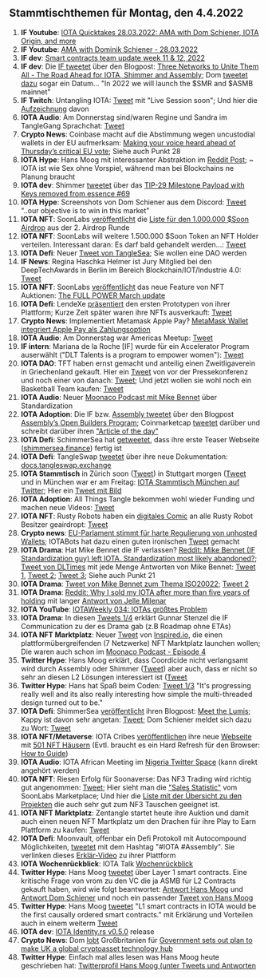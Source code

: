 ## Stammtischthemen für Montag, den 4.4.2022

1. **IF Youtube**: [IOTA Quicktakes 28.03.2022: AMA with Dom Schiener, IOTA Origin, and more](https://www.youtube.com/watch?v=W4WLp3ZaCYk)
2. **IF Youtube**: [AMA with Dominik Schiener - 28.03.2022](https://www.youtube.com/watch?v=yuiCrwDFV7Q&t=1s)
3. **IF dev**: [Smart contracts team update week 11 & 12, 2022](https://github.com/iotaledger/engineering-updates/discussions/22)
4. **IF dev**: Die [IF tweetet](https://twitter.com/iota/status/1508791118787457024?s=20&t=EEVHy4CdUs4cHgj0vmVLxw) über den Blogpost: [Three Networks to Unite Them All - The Road Ahead for IOTA, Shimmer and Assembly](https://blog.iota.org/three-networks-to-unite-them-all/); Dom [tweetet dazu](https://twitter.com/DomSchiener/status/1508821143729364999?s=20&t=EEVHy4CdUs4cHgj0vmVLxw) sogar ein Datum... "In 2022 we will launch the $SMR and $ASMB mainnet"
5. **IF Twitch**: Untangling IOTA: [Tweet](https://twitter.com/iota/status/1508806306932609026?s=20&t=qsp9RdR0sYxPskJepllkjA) mit "Live Session soon"; Und hier die [Aufzeichnung](https://www.twitch.tv/videos/1441172547) davon
6. **IOTA Audio**: Am Donnerstag sind/waren Regine und Sandra im TangleGang Sprachchat: [Tweet](https://twitter.com/GangTangleTalk/status/1508804967477530626?s=20&t=dQ7DdOMqTa1hmtrnq-JQDQ)
7. **Crypto News**: Coinbase macht auf die Abstimmung wegen uncustodial wallets in der EU aufmerksam: [Making your voice heard ahead of Thursday’s critical EU vote](https://blog.coinbase.com/making-your-voice-heard-ahead-of-thursdays-critical-eu-vote-f03730e83e5c); Siehe auch Punkt 28
8. **IOTA Hype**: Hans Moog mit interessanter Abstraktion im [Reddit Post](https://www.reddit.com/r/Iota/comments/tpva7f/hans_moog_on_dlts_and_a_shared_perception_of_time/i2fp4iz/?utm_medium=android_app&utm_source=share&context=3); 
 ~ IOTA ist wie Sex ohne Vorspiel, während man bei Blockchains ne Planung braucht
9. **IOTA dev**: Shimmer [tweetet](https://twitter.com/shimmernet/status/1508828873462587395?s=20&t=EEVHy4CdUs4cHgj0vmVLxw) über das [TIP-29 Milestone Payload with Keys removed from essence #69](https://github.com/iotaledger/tips/pull/69)
10. **IOTA Hype**: Screenshots von Dom Schiener aus dem Discord: [Tweet](https://twitter.com/Vrom14286662/status/1508995744753229828?s=20&t=LKfm10fEy0ZrKKcaDfEUQA) "..our objective is to win in this market"
11. **IOTA NFT**: SoonLabs [veröffentlicht](https://twitter.com/soon_labs/status/1508925275362324483?s=20&t=LKfm10fEy0ZrKKcaDfEUQA) die [Liste für den 1.000.000 $Soon Airdrop](https://t.co/nfuZAujLaN) aus der 2. Airdrop Runde
12. **IOTA NFT**: SoonLabs will weitere 1.500.000 $Soon Token an NFT Holder verteilen. Interessant daran: Es darf bald gehandelt werden...: [Tweet](https://twitter.com/soon_labs/status/1508929744351363073?s=20&t=LKfm10fEy0ZrKKcaDfEUQA)
13. **IOTA Defi**: Neuer [Tweet von TangleSea](https://twitter.com/TangleSeaDEX/status/1509104048221429762?s=20&t=kc_uj2novAiypzu_58J9ZQ); Sie wollen eine DAO werden
14. **IF News**: Regina Haschka Helmer ist Jury Mitglied bei den DeepTechAwards in Berlin im Bereich Blockchain/IOT/Industrie 4.0: [Tweet](https://twitter.com/iota/status/1509080587755298819?s=20&t=emK5imyOTGo3qwzZVL6k7Q)
15. **IOTA NFT**: SoonLabs [veröffentlicht](https://twitter.com/soon_labs/status/1509169071597662210?s=20&t=hvjUt8uNvQmDFRWKQ4TMxw) das neue Feature von NFT Auktionen: [The FULL POWER March update](https://soonlabs.medium.com/the-full-power-march-update-93593f433cf1)
16. **IOTA Defi**: LendeXe [präsentiert](https://twitter.com/LendeXeFinance/status/1509184067371155463?s=20&t=hvjUt8uNvQmDFRWKQ4TMxw) den ersten Prototypen von ihrer Plattform; Kurze Zeit später waren ihre NFTs ausverkauft: [Tweet](https://twitter.com/LendeXeFinance/status/1509429970036301825?s=20&t=Hr5Gt6dpHAdipoctUQ9bEg)
17. **Crypto News**: Implementiert Metamask Apple Pay? [MetaMask Wallet integriert Apple Pay als Zahlungsoption](https://www.btc-echo.de/schlagzeilen/krypto-auf-dem-iphone-metamask-wallet-integriert-apple-pay-138009/)
18. **IOTA Audio**: Am Donnerstag war Americas Meetup: [Tweet](https://twitter.com/gregmart/status/1508893741146570752?s=20&t=ZElkoqe6P2SmgpttLK-ABA)
19. **IF intern**: Mariana de la Roche [IF] wurde für ein Accelerator Program auserwählt ("DLT Talents is a program to empower women"): [Tweet](https://twitter.com/Marydlrw/status/1509128330993352706?s=20&t=ZElkoqe6P2SmgpttLK-ABA)
20. **IOTA DAO**: TFT haben ernst gemacht und anteilig einen Zweitligaverein in Griechenland gekauft. Hier ein [Tweet](https://twitter.com/TheFansTogether/status/1509178110817755136?s=20&t=nVpnwFj81lXbyBeAY3igPA) von vor der Pressekonferenz und noch einer von danach: [Tweet](https://twitter.com/TheFansTogether/status/1509488290126307330?s=20&t=Hr5Gt6dpHAdipoctUQ9bEg); Und jetzt wollen sie wohl noch ein Basketball Team kaufen: [Tweet](https://twitter.com/TheFansTogether/status/1509917273896759300?s=20&t=RbhJs_9D7SSildXYypiHpg)
21. **IOTA Audio**: Neuer [Moonaco Podcast mit Mike Bennet](https://open.spotify.com/episode/4dxEpevsxTRFqUBz2sve6N) über Standardization
22. **IOTA Adoption**: Die IF bzw. [Assembly tweetet](https://twitter.com/assembly_net/status/1509516039809376260?s=20&t=Hr5Gt6dpHAdipoctUQ9bEg) über den Blogpost [Assembly’s Open Builders Program](https://blog.assembly.sc/introducing-touchpoint/); Coinmarketcap [tweetet](https://twitter.com/CoinMarketCap/status/1509693494532608033?s=20&t=Hr5Gt6dpHAdipoctUQ9bEg) darüber und schreibt darüber ihren ["Article of the day"](https://coinmarketcap.com/alexandria/signals/25592) 
23. **IOTA Defi**: SchimmerSea hat [getweetet](https://twitter.com/ShimmerSeaDEX/status/1509425264740093962?s=20&t=Hr5Gt6dpHAdipoctUQ9bEg), dass ihre erste Teaser Webseite ([shimmersea.finance](https://shimmersea.finance/)) fertig ist
24. **IOTA Defi**: TangleSwap [tweetet](https://twitter.com/TangleSwapE/status/1509612917574242305) über ihre neue Dokumentation: [docs.tangleswap.exchange](https://docs.tangleswap.exchange/)
25. **IOTA Stammtisch** in Zürich soon ([Tweet](https://twitter.com/IotaZurich/status/1509466649660997635)) in Stuttgart morgen ([Tweet](8https://twitter.com/IotaStuttgart/status/1510836858082799616?s=20&t=tVz6BQC-18Vx513-EexD-Q) und in München war er am Freitag: [IOTA Stammtisch München auf Twitter](https://twitter.com/IotaMunchen); Hier ein [Tweet mit Bild](https://twitter.com/IotaMunchen/status/1510230751052185608?s=20&t=XXJUE5c9-DVdpFx0D3Snyw)
26. **IOTA Adoption**: All Things Tangle bekommen wohl wieder Funding und machen neue Videos: [Tweet](https://twitter.com/allthingstangle/status/1509681626501976070?s=20&t=Hr5Gt6dpHAdipoctUQ9bEg)
27. **IOTA NFT**: Rusty Robots haben ein [digitales Comic](https://rustyrobot.io/dashboard/comics) an alle Rusty Robot Besitzer geairdropt: [Tweet](https://twitter.com/RustyRobotCC/status/1509588699683729419?s=20&t=Hr5Gt6dpHAdipoctUQ9bEg)
28. **Crypto news**: [EU-Parlament stimmt für harte Regulierung von unhosted Wallets](https://www.btc-echo.de/news/defi-todesstoss-eu-parlament-regulierung-unhosted-wallets-138148/); IOTABots hat dazu einen guten ironischen [Tweet](https://twitter.com/iotabots/status/1510179854343356421?s=20&t=XXJUE5c9-DVdpFx0D3Snyw) gemacht
29. **IOTA Drama**: Hat Mike Bennet die IF verlassen? [Reddit: Mike Bennet (IF Standardization guy) left IOTA. Standardization most likely abandoned?](https://www.reddit.com/r/Iota/comments/tu1rrp/mike_bennet_if_standardization_guy_left_iota/?utm_source=ifttt); [Tweet von DLTimes](https://twitter.com/TheDLTimes/status/1510178062557761536?s=20&t=kuhj2lcs7oFe1CVY0dOGtw) mit jede Menge Antworten von Mike Bennet: [Tweet 1](https://twitter.com/MikeHypercube/status/1510294702469398535?s=20&t=kuhj2lcs7oFe1CVY0dOGtw), [Tweet 2](https://twitter.com/MikeHypercube/status/1510066898280583173?s=20&t=kuhj2lcs7oFe1CVY0dOGtw); [Tweet 3](https://twitter.com/MikeHypercube/status/1510300456274305032?s=20&t=kuhj2lcs7oFe1CVY0dOGtw); Siehe auch Punkt 21
30. **IOTA Drama**: [Tweet von Mike Bennet zum Thema ISO20022](https://twitter.com/MikeHypercube/status/1508831022477103110?s=20&t=kuhj2lcs7oFe1CVY0dOGtw); [Tweet 2](https://twitter.com/MikeHypercube/status/1510067163222192133?s=20&t=kuhj2lcs7oFe1CVY0dOGtw)
31. **IOTA Drama**: [Reddit: Why I sold my IOTA after more than five years of holding](https://www.reddit.com/r/IOTAmarkets/comments/tufi3a/why_i_sold_my_iota_after_more_than_five_years_of/?utm_source=share&utm_medium=ios_app&utm_name=iossmf) mit langer [Antwort von Jelle Milenar](https://www.reddit.com/r/IOTAmarkets/comments/tufi3a/comment/i33ftz3/?utm_source=share&utm_medium=web2x&context=3)
32. **IOTA YouTube**: [IOTAWeekly 034: IOTAs größtes Problem](https://www.youtube.com/watch?v=-dduDpzsBiE)
33. **IOTA Drama**: In diesen [Tweets 1/4](https://twitter.com/Gunnar_Stenzel/status/1510388461060169734?s=20&t=AwlNNUIxOcbDxxiZO7wVLw) erklärt Gunnar Stenzel die IF Communication zu der es Drama gab (z.B Roadmap ohne ETAs)
34. **IOTA NFT Marktplatz**: Neuer [Tweet](https://twitter.com/inspyrdNFT/status/1510275678234628118?s=20&t=AwlNNUIxOcbDxxiZO7wVLw) von [Inspired.io](https://inspyrd.io/), die einen plattformübergreifenden (7 Netzwerke) NFT Marktplatz launchen wollen; Die waren auch schon im [Moonaco Podcast - Episode 4](https://open.spotify.com/episode/79WZsRIdfMfNunsMsXMt1n)
35. **Twitter Hype**: Hans Moog erklärt, dass Coordicide nicht verlangsamt wird durch Assembly oder Shimmer ([Tweet](https://twitter.com/hus_qy/status/1510629527885602825?s=20&t=AwlNNUIxOcbDxxiZO7wVLw)) aber auch, dass er nicht so sehr an diesen L2 Lösungen interessiert ist ([Tweet](https://twitter.com/hus_qy/status/1510546555769610242?s=20&t=AwlNNUIxOcbDxxiZO7wVLw)
36. **Twitter Hype**: Hans hat Spaß beim Coden: [Tweet 1/3](https://twitter.com/hus_qy/status/1510684826965266446?s=20&t=AwlNNUIxOcbDxxiZO7wVLw) "It's progressing really well and its also really interesting how simple the multi-threaded design turned out to be."
37. **IOTA Defi**: ShimmerSea [veröffentlicht](https://twitter.com/ShimmerSeaDEX/status/1510679589416230924?s=20&t=AwlNNUIxOcbDxxiZO7wVLw) ihren Blogpost: [Meet the Lumis](https://medium.com/@shimmerseadefi/meet-the-lumis-614dd9106c70); Kappy ist davon sehr angetan: [Tweet](https://twitter.com/Rob_Daykin/status/1510686789073313799?s=20&t=AwlNNUIxOcbDxxiZO7wVLw); Dom Schiener meldet sich dazu zu Wort: [Tweet](https://twitter.com/DomSchiener/status/1510957486039351308?s=20&t=rer74zFdszcLzIhtQOGQvQ)
38. **IOTA NFT/Metaverse**: IOTA Cribes [veröffentlichen](https://twitter.com/iotacribs/status/1510682152215662599?s=20&t=AwlNNUIxOcbDxxiZO7wVLw) ihre neue [Webseite](https://iotacribs.io/) mit [501 NFT Häusern](https://iotacribs.io/cribs) (Evtl. braucht es ein Hard Refresh für den Browser: [How to Guide](https://www.documate.org/resources/what-is-a-hard-refresh-how-to-do-a-hard-refresh-in-any-browser))
39. **IOTA Audio**: IOTA African Meeting im [Nigeria Twitter Space](https://twitter.com/IotaNigeria/status/1510630238417469444?s=20&t=AwlNNUIxOcbDxxiZO7wVLw) (kann direkt angehört werden)
40. **IOTA NFT**: Riesen Erfolg für Soonaverse: Das NF3 Trading wird richtig gut angenommen: [Tweet](https://twitter.com/soon_labs/status/1510488618724257794?s=20&t=AwlNNUIxOcbDxxiZO7wVLw); Hier sieht man die ["Sales Statistic"](https://datastudio.google.com/u/0/reporting/259acc9b-a746-4e0b-9685-dd702cf1df64/page/p_3ywcl74btc) vom SoonLabs Marketplace; Und hier die [Liste mit der Übersicht zu den Projekten](https://datastudio.google.com/u/0/reporting/259acc9b-a746-4e0b-9685-dd702cf1df64/page/NkwnC) die auch sehr gut zum NF3 Tauschen geeignet ist. 
41. **IOTA NFT Marktplatz**: Zentangle startet heute ihre Auktion und damit auch einen neuen NFT Martkplatz um den Drachen für ihre Play to Earn Plattform zu kaufen: [Tweet](https://twitter.com/zentangle_io/status/1510848103322046465?s=20&t=Wjpv4ZfKXeBQDE1Y9DSwdA)
42. **IOTA Defi**: Moonvault, offenbar ein Defi Protokoll mit Autocompound Möglichkeiten, [tweetet](https://twitter.com/Moon_Vault_News/status/1510895886032846854?s=20&t=tVz6BQC-18Vx513-EexD-Q) mit dem Hashtag "#IOTA #Assembly". Sie verlinken dieses [Erklär-Video](https://www.youtube.com/watch?v=mIAbBivCpm8&feature=youtu.be) zu ihrer Plattform
43. **IOTA Wochenrückblick**: IOTA Talk [Wochenrückblick](https://www.iota-talk.com/index.php?article/172-wochenr%C3%BCckblick-vom-27-m%C3%A4rz-bis-2-april-2022/)
44. **Twitter Hype**: Hans Moog [tweetet](https://twitter.com/hus_qy/status/1510669863349637128?s=20&t=s4kWMhUPhsk7rmgjt65Mxw) über Layer 1 smart contracts. Eine kritische Frage von vrom zu den VC die ja ASMB für L2 Contracts gekauft haben, wird wie folgt beantwortet: [Antwort Hans Moog](https://twitter.com/hus_qy/status/1510981798074933251?s=20&t=s4kWMhUPhsk7rmgjt65Mxw) und [Antwort Dom Schiener](https://twitter.com/DomSchiener/status/1510920078291836930?s=20&t=s4kWMhUPhsk7rmgjt65Mxw) und noch ein passender [Tweet von Hans Moog](https://twitter.com/hus_qy/status/1506588982490058753?s=20&t=s4kWMhUPhsk7rmgjt65Mxw)
45. **Twitter Hype**: Hans Moog [tweetet](https://twitter.com/hus_qy/status/1511020730871422976?s=20&t=TJXckLFPaKfyK_3wtBJccg) "L1 smart contracts in IOTA would be the first causally ordered smart contracts." mit Erklärung und Vorteilen auch in einem weiterm [Tweet](https://twitter.com/hus_qy/status/1511020768263647245?s=20&t=TJXckLFPaKfyK_3wtBJccg)
46. **IOTA dev**: [IOTA Identity.rs v0.5.0](https://github.com/iotaledger/identity.rs/blob/47581e6e9bc617e6e2d23d1fa2117ca2ac18592b/CHANGELOG.md) release
47. **Crypto News**: Dom [lobt](https://twitter.com/DomSchiener/status/1510994562873020417?s=20&t=RbhJs_9D7SSildXYypiHpg) Großbritanien für [Government sets out plan to make UK a global cryptoasset technology hub](https://www.gov.uk/government/news/government-sets-out-plan-to-make-uk-a-global-cryptoasset-technology-hub)
48. **Twitter Hype**: Einfach mal alles lesen was Hans Moog heute geschrieben hat: [Twitterprofil Hans Moog (unter Tweets und Antworten](https://twitter.com/hus_qy?t=DcLpWdkHmaeLwpPop3z5IA&s=099)
